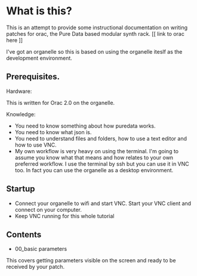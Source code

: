 # What is this?

This is an attempt to provide some instructional documentation on writing patches for orac, the Pure Data based modular synth rack. [[ link to orac here ]]

I've got an organelle so this is based on using the organelle iteslf as the development environment.

## Prerequisites.

Hardware: 

This is written for Orac 2.0 on the organelle.

Knowledge:

* You need to know something about how puredata works.
* You need to know what json is.
* You need to understand files and folders, how to use a text editor and how to use VNC.
* My own workflow is very heavy on using the terminal.  I'm going to assume you know what that means and how relates to your own preferred workflow.  I use the terminal by ssh but you can use it in VNC too.  In fact you can use the organelle as a desktop environment.

## Startup

* Connect your organelle to wifi and start VNC.  Start your VNC client and connect on your computer.
* Keep VNC running for this whole tutorial

## Contents

- 00_basic parameters

This covers getting parameters visible on the screen and ready to be received by your patch.

